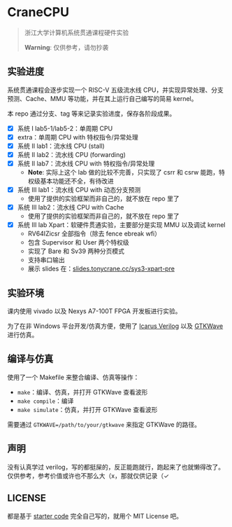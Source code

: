 # CraneCPU

> 浙江大学计算机系统贯通课程硬件实验
>
> **Warning**: 仅供参考，请勿抄袭

## 实验进度

系统贯通课程会逐步实现一个 RISC-V 五级流水线 CPU，并实现异常处理、分支预测、Cache、MMU 等功能，并在其上运行自己编写的简易 kernel。

本 repo 通过分支、tag 等来记录实验进度，保存各阶段成果。

- [x] 系统 Ⅰ lab5-1/lab5-2：单周期 CPU
- [x] extra：单周期 CPU with 特权指令/异常处理
- [x] 系统 Ⅱ lab1：流水线 CPU (stall)
- [x] 系统 Ⅱ lab2：流水线 CPU (forwarding)
- [x] 系统 Ⅱ lab7：流水线 CPU with 特权指令/异常处理
    - **Note**: 实际上这个 lab 做的比较不完善，只实现了 csrr 和 csrw 能跑，特权级基本功能还不全，有待改进
- [x] 系统 Ⅲ lab1：流水线 CPU with 动态分支预测
    - 使用了提供的实验框架而非自己的，就不放在 repo 里了
- [x] 系统 Ⅲ lab2：流水线 CPU with Cache
    - 使用了提供的实验框架而非自己的，就不放在 repo 里了
- [x] 系统 Ⅲ lab Xpart：软硬件贯通实验，主要部分是实现 MMU 以及调试 kernel
    - RV64IZicsr 全部指令（除去 fence ebreak wfi）
    - 包含 Supervisor 和 User 两个特权级
    - 实现了 Bare 和 Sv39 两种分页模式
    - 支持串口输出
    - 展示 slides 在：[slides.tonycrane.cc/sys3-xpart-pre](https://slides.tonycrane.cc/sys3-xpart-pre/)

## 实验环境

课内使用 vivado 以及 Nexys A7-100T FPGA 开发板进行实验。

为了在非 Windows 平台开发/仿真方便，使用了 [Icarus Verilog](https://github.com/steveicarus/iverilog) 以及 [GTKWave](https://github.com/gtkwave/gtkwave/) 进行仿真。

## 编译与仿真

使用了一个 Makefile 来整合编译、仿真等操作：

- `make`：编译、仿真，并打开 GTKWave 查看波形
- `make compile`：编译
- `make simulate`：仿真，并打开 GTKWave 查看波形

需要通过 `GTKWAVE=/path/to/your/gtkwave` 来指定 GTKWave 的路径。

## 声明

没有认真学过 verilog，写的都挺屎的，反正能跑就行，跑起来了也就懒得改了。仅供参考，参考价值或许也不那么大（x，那就仅供记录（✓

## LICENSE

都是基于 [starter code](https://github.com/TonyCrane/CraneCPU/commit/08b1c5129c9c933bebcf9a755afddb13f8b7d679) 完全自己写的，就用个 MIT License 吧。